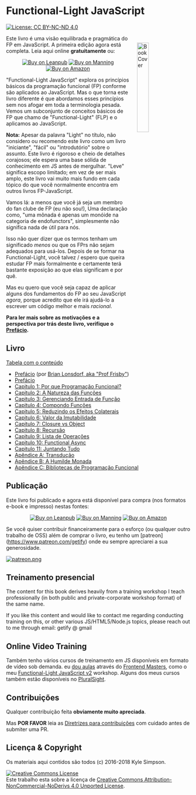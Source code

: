 # Functional-Light JavaScript

[![License: CC BY-NC-ND 4.0](https://img.shields.io/badge/License-CC%20BY--NC--ND%204.0-blue.svg)](http://creativecommons.org/licenses/by-nc-nd/4.0/)

<a href="http://fljsbook.com"><img src="manuscript/images/marketing/front-cover-small.png" width="25%" align="right" hspace="20" vspace="20" title="Functional-Light JavaScript" alt="Book Cover"></a>

Este livro é uma visão equilibrada e pragmática do FP em JavaScript. A primeira edição agora está completa. Leia aqui online **gratuitamente** ou:

<p align="center">
    <a href="http://fljsbook.com"><img src="https://img.shields.io/badge/Buy-Leanpub-yellow.svg" title="Buy on Leanpub" alt="Buy on Leanpub"></a> <a href="http://manning.fljsbook.com"><img src="https://img.shields.io/badge/Buy-Manning-yellow.svg" title="Buy on Manning" alt="Buy on Manning"></a> <a href="http://amazon.fljsbook.com"><img src="https://img.shields.io/badge/Buy-Amazon-yellow.svg" title="Buy on Amazon" alt="Buy on Amazon"></a>
</p>

"Functional-Light JavaScript" explora os princípios básicos da programação funcional (FP) conforme são aplicados ao JavaScript. Mas o que torna este livro diferente é que abordamos esses princípios sem nos afogar em toda a terminologia pesada. Vemos um subconjunto de conceitos básicos de FP que chamo de "Functional-Light"  (FLP) e o aplicamos ao JavaScript.

**Nota:** Apesar da palavra "Light" no título, não considero ou recomendo este livro como um livro "iniciante", "fácil" ou "introdutório" sobre o assunto. Este livro é rigoroso e cheio de detalhes corajosos; ele espera uma base sólida de conhecimento em JS antes de mergulhar. "Leve" significa escopo limitado; em vez de ser mais amplo, este livro vai muito mais fundo em cada tópico do que você normalmente encontra em outros livros FP-JavaScript.

Vamos lá: a menos que você já seja um membro do fan clube de FP (eu não sou!), Uma declaração como, "uma mônada é apenas um monóide na categoria de endofunctors", simplesmente não significa nada de útil para nós.

Isso não quer dizer que os termos tenham um significado *menos* ou que os FPrs não sejam adequados para usá-los. Depois de se formar na Functional-Light, você talvez / espero que queira estudar FP mais formalmente e certamente terá bastante exposição ao que elas significam e por quê.

Mas eu quero que você seja capaz de aplicar alguns dos fundamentos do FP ao seu JavaScript *agora*, porque acredito que ele irá ajudá-lo a escrever um código melhor e mais *racional*.

**Para ler mais sobre as motivações e a perspectiva por trás deste livro, verifique o [Prefácio](manuscript/preface.md).**

## Livro

[Tabela com o conteúdo](manuscript/README.md/#table-of-contents)

* [Prefácio](manuscript/foreword.md/#foreword) (por [Brian Lonsdorf, aka "Prof Frisby"](https://twitter.com/DrBoolean))
* [Prefácio](manuscript/preface.md/#preface)
* [Capitulo 1: Por que Programação Funcional?](manuscript/ch1.md/#chapter-1-why-functional-programming)
* [Capitulo 2: A Natureza das Funções](manuscript/ch2.md/#chapter-2-the-nature-of-functions)
* [Capitulo 3: Gerenciando Entrada de Função](manuscript/ch3.md/#chapter-3-managing-function-inputs)
* [Capitulo 4: Compondo Funções](manuscript/ch4.md/#chapter-4-composing-functions)
* [Capitulo 5: Reduzindo os Efeitos Colaterais](manuscript/ch5.md/#chapter-5-reducing-side-effects)
* [Capitulo 6: Valor da Imutabilidade](manuscript/ch6.md/#chapter-6-value-immutability)
* [Capitulo 7: Closure vs Object](manuscript/ch7.md/#chapter-7-closure-vs-object)
* [Capitulo 8: Recursão](manuscript/ch8.md/#chapter-8-recursion)
* [Capitulo 9: Lista de Operações](manuscript/ch9.md/#chapter-9-list-operations)
* [Capitulo 10: Functional Async](manuscript/ch10.md/#chapter-10-functional-async)
* [Capitulo 11: Juntando Tudo](manuscript/ch11.md/#chapter-11-putting-it-all-together)
* [Apêndice A: Transdução](manuscript/apA.md/#appendix-a-transducing)
* [Apêndice B: A Humilde Monada](manuscript/apB.md/#appendix-b-the-humble-monad)
* [Apêndice C: Bibliotecas de Programação Funcional](manuscript/apC.md/#appendix-c-fp-libraries)

## Publicação

Este livro foi publicado e agora está disponível para compra (nos formatos e-book e impresso) nestas fontes:

<p align="center">
    <a href="http://fljsbook.com"><img src="https://img.shields.io/badge/Buy-Leanpub-yellow.svg" title="Buy on Leanpub" alt="Buy on Leanpub"></a> <a href="http://manning.fljsbook.com"><img src="https://img.shields.io/badge/Buy-Manning-yellow.svg" title="Buy on Manning" alt="Buy on Manning"></a> <a href="http://amazon.fljsbook.com"><img src="https://img.shields.io/badge/Buy-Amazon-yellow.svg" title="Buy on Amazon" alt="Buy on Amazon"></a>
</p>

Se você quiser contribuir financeiramente para o esforço (ou qualquer outro trabalho de OSS) além de comprar o livro, eu tenho um [patreon] (https://www.patreon.com/getify) onde eu sempre apreciarei a sua generosidade.

<a href="https://www.patreon.com/getify">[![patreon.png](https://c5.patreon.com/external/logo/become_a_patron_button.png)](https://www.patreon.com/getify)</a>

## Treinamento presencial 

The content for this book derives heavily from a training workshop I teach professionally (in both public and private-corporate workshop format) of the same name.

If you like this content and would like to contact me regarding conducting training on this, or other various JS/HTML5/Node.js topics, please reach out to me through email: getify @ gmail

## Online Video Training

Também tenho vários cursos de treinamento em JS disponíveis em formato de vídeo sob demanda. eu [dou aulas](https://FrontendMasters.com/teachers/kyle-simpson) através do  [Frontend Masters](https://FrontendMasters.com), como o meu [Functional-Light JavaScript v2](https://frontendmasters.com/courses/functional-javascript-v2/) workshop. Alguns dos meus cursos também estão disponíveis no [PluralSight](https://www.pluralsight.com/search?q=kyle%20simpson&categories=all).

## Contribuições

Qualquer contribuição feita **obviamente muito apreciada**.

Mas **POR FAVOR** leia as [Diretrizes para contribuições](CONTRIBUTING.md) com cuidado antes de submiter uma PR.

## Licença & Copyright

Os materiais aqui contidos são todos (c) 2016-2018 Kyle Simpson.

<a rel="license" href="http://creativecommons.org/licenses/by-nc-nd/4.0/"><img alt="Creative Commons License" style="border-width:0" src="https://i.creativecommons.org/l/by-nc-nd/4.0/88x31.png" /></a><br />Este trabalho esta sobre a licença de <a rel="license" href="http://creativecommons.org/licenses/by-nc-nd/4.0/">Creative Commons Attribution-NonCommercial-NoDerivs 4.0 Unported License</a>.
